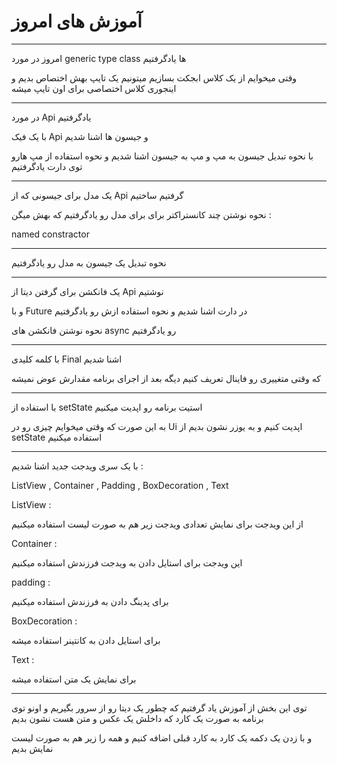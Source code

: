 # آموزش های امروز

------------


امروز در مورد generic type class ها یادگرفتیم

وقتی میخوایم از یک کلاس ابجکت بسازیم میتونیم یک تایپ بهش اختصاص بدیم و اینجوری کلاس اختصاصی برای اون تایپ میشه


------------


در مورد Api یادگرفتیم

با یک فیک Api و جیسون ها اشنا شدیم

با نحوه تبدیل جیسون به مپ و مپ به جیسون اشنا شدیم و نحوه استفاده از مپ هارو توی دارت یادگرفتیم


------------


یک مدل برای جیسونی که از Api گرفتیم ساختیم

نحوه نوشتن چند کانستراکتر برای برای مدل رو یادگرفتیم که بهش میگن : 

named constractor


--------------


نحوه تبدیل یک جیسون به مدل رو یادگرفتیم


-----------

یک فانکشن برای گرفتن دیتا از Api نوشتیم

و با Future در دارت اشنا شدیم و نحوه استفاده ازش رو یادگرفتیم

نحوه نوشتن فانکشن های async رو یادگرفتیم


-----------


با کلمه کلیدی Final اشنا شدیم

که وقتی متغییری رو فاینال تعریف کنیم دیگه بعد از اجرای برنامه مقدارش عوض نمیشه


----------


با استفاده از setState استیت برنامه رو اپدیت میکنیم

به این صورت که وقتی میخوایم چیزی رو در Ui اپدیت کنیم و به یوزر نشون بدیم از setState استفاده میکنیم


------------


با یک سری ویدجت جدید اشنا شدیم :

ListView , Container , Padding , BoxDecoration , Text

ListView : 

از این ویدجت برای نمایش تعدادی ویدجت زیر هم به صورت لیست استفاده میکنیم


Container : 

این ویدجت برای استایل دادن به ویدجت  فرزندش استفاده میکنیم


padding : 

برای پدینگ دادن به فرزندش استفاده میکنیم


BoxDecoration : 

برای استایل دادن به کانتینر استفاده میشه


Text : 

برای نمایش یک متن استفاده میشه


-----------------


توی این بخش از آموزش یاد گرفتیم که چطور یک دیتا رو از سرور بگیریم و اونو توی برنامه به صورت یک کارد که داخلش یک عکس و متن هست نشون بدیم

و با زدن یک دکمه یک کارد به کارد قبلی اضافه کنیم و همه را زیر هم به صورت لیست نمایش بدیم
